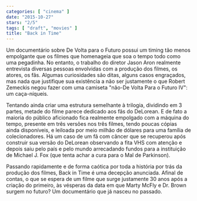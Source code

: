 ```yaml
---
categories: [ "cinema" ]
date: "2015-10-27"
stars: "2/5"
tags: [ "draft", "movies" ]
title: "Back in Time"
---
```

Um documentário sobre De Volta para o Futuro possui um timing tão
menos empolgante que os filmes que homenageia que soa o tempo todo
como uma pegadinha. No entanto, o trabalho do diretor Jason Aron
realmente entrevista diversas pessoas envolvidas com a produção dos
filmes, os atores, os fãs. Algumas curiosidades são ditas, alguns
casos engraçados, mas nada que justifique sua existência a não ser
justamente o que Robert Zemeckis negou fazer com uma camiseta "não-De
Volta Para o Futuro IV": um caça-níqueis.

Tentando ainda criar uma estrutura semelhante à trilogia, dividindo em 3
partes, metade do filme parece dedicado aos fãs do DeLorean. E de fato a
maioria do público aficionado fica realmente empolgado com a máquina do
tempo, presente em três versões nos três filmes, tendo poucas cópias
ainda disponíveis, e leiloada por meio milhão de dólares para uma
família de colecionadores. Há um caso de um fã com câncer que se
recuperou após construir sua versão do DeLorean observando a fita VHS
com atenção e depois saiu pelo país e pelo mundo arrecadando fundos
para a instituição de Michael J. Fox (que tenta achar a cura para o
Mal de Parkinson).

Passando rapidamente e de forma caótica por toda a história por trás da
produção dos filmes, Back in Time é uma decepção anunciada. Afinal
de contas, o que se espera de um filme que surge justamente 30 anos
após a criação do primeiro, às vésperas da data em que Marty McFly
e Dr. Brown surgem no futuro? Um documentário que já nasceu no passado.

